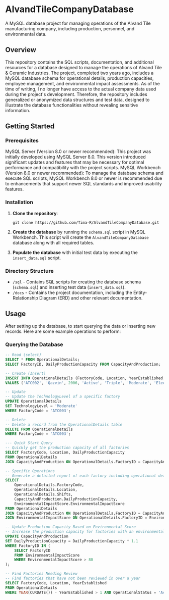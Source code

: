 # AlvandTileCompanyDatabase
A MySQL database project for managing operations of the Alvand Tile manufacturing company, including production, personnel, and environmental data.

## Overview
This repository contains the SQL scripts, documentation, and additional resources for a database designed to manage the operations of Alvand Tile & Ceramic Industries. The project, completed two years ago, includes a MySQL database schema for operational details, production capacities, employee management, and environmental impact assessments. As of the time of writing, I no longer have access to the actual company data used during the project's development. Therefore, the repository includes generalized or anonymized data structures and test data, designed to illustrate the database functionalities without revealing sensitive information.

## Getting Started

### Prerequisites

MySQL Server (Version 8.0 or newer recommended): This project was initially developed using MySQL Server 8.0. This version introduced significant updates and features that may be necessary for optimal performance and compatibility with the project scripts.
MySQL Workbench (Version 8.0 or newer recommended): To manage the database schema and execute SQL scripts, MySQL Workbench 8.0 or newer is recommended due to enhancements that support newer SQL standards and improved usability features.

### Installation

1. **Clone the repository**:
    ```
    git clone https://github.com/Tima-R/AlvandTileCompanyDatabase.git
    ```

2. **Create the database** by running the `schema.sql` script in MySQL Workbench. This script will create the `AlvandTileCompanyDatabase` database along with all required tables.

3. **Populate the database** with initial test data by executing the `insert_data.sql` script.

### Directory Structure

- `/sql` - Contains SQL scripts for creating the database schema (`schema.sql`) and inserting test data (`insert_data.sql`).
- `/docs` - Contains the project documentation, including the Entity-Relationship Diagram (ERD) and other relevant documentation.

## Usage

After setting up the database, to start querying the data or inserting new records. Here are some example operations to perform:

### Querying the Database

```sql
-- Read (select)
SELECT * FROM OperationalDetails;
SELECT FactoryID, DailyProductionCapacity FROM CapacityAndProduction;

-- Create (Insert)
INSERT INTO OperationalDetails (FactoryCode, Location, YearEstablished, OperationalStatus, Shifts, TechnologyLevel, EnergySource) 
VALUES ('ATC002', 'Qazvin', 2006, 'Active', 'Triple', 'Moderate', 'Electricity');

-- Update
-- Update the TechnologyLevel of a specific factory
UPDATE OperationalDetails
SET TechnologyLevel = 'Moderate'
WHERE FactoryCode = 'ATC003';

-- Delete
-- Delete a record from the OperationalDetails table
DELETE FROM OperationalDetails
WHERE FactoryCode = 'ATC003';

--- Quick Start Query
-- Quickly get the production capacity of all factories
SELECT FactoryCode, Location, DailyProductionCapacity 
FROM OperationalDetails
JOIN CapacityAndProduction ON OperationalDetails.FactoryID = CapacityAndProduction.FactoryID;

-- Specific Operations
-- Generate a detailed report of each factory including operational details and environmental scores
SELECT 
    OperationalDetails.FactoryCode, 
    OperationalDetails.Location, 
    OperationalDetails.Shifts, 
    CapacityAndProduction.DailyProductionCapacity, 
    EnvironmentalImpactScore.EnvironmentalImpactScore
FROM OperationalDetails
JOIN CapacityAndProduction ON OperationalDetails.FactoryID = CapacityAndProduction.FactoryID
JOIN EnvironmentalImpactScore ON OperationalDetails.FactoryID = EnvironmentalImpactScore.FactoryID;

-- Update Production Capacity Based on Environmental Score
-- Increase the production capacity for factories with an environmental score above 80
UPDATE CapacityAndProduction
SET DailyProductionCapacity = DailyProductionCapacity * 1.1
WHERE FactoryID IN (
    SELECT FactoryID 
    FROM EnvironmentalImpactScore
    WHERE EnvironmentalImpactScore > 80
);

-- Find Factories Needing Review
-- Find factories that have not been reviewed in over a year
SELECT FactoryCode, Location, YearEstablished 
FROM OperationalDetails
WHERE YEAR(CURDATE()) - YearEstablished > 1 AND OperationalStatus = 'Active';





